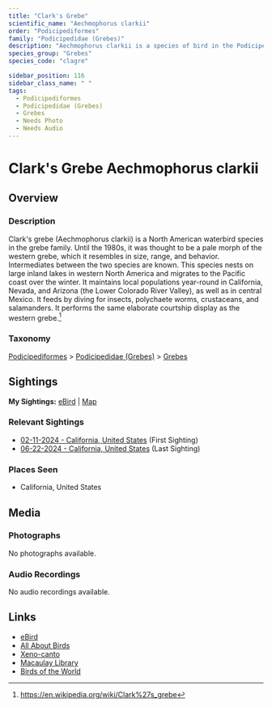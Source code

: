 ```yaml
---
title: "Clark's Grebe"
scientific_name: "Aechmophorus clarkii"
order: "Podicipediformes"
family: "Podicipedidae (Grebes)"
description: "Aechmophorus clarkii is a species of bird in the Podicipedidae (Grebes) family. It has been observed 7 times."
species_group: "Grebes"
species_code: "clagre"

sidebar_position: 116
sidebar_class_name: " "
tags: 
  - Podicipediformes
  - Podicipedidae (Grebes)
  - Grebes
  - Needs Photo
  - Needs Audio
---
```


# Clark's Grebe <span className='sci_name'>Aechmophorus clarkii</span>

## Overview

### Description
Clark's grebe (Aechmophorus clarkii) is a North American waterbird species in the grebe family. Until the 1980s, it was thought to be a pale morph of the western grebe, which it resembles in size, range, and behavior. Intermediates between the two species are known.
This species nests on large inland lakes in western North America and migrates to the Pacific coast over the winter. It maintains local populations year-round in California, Nevada, and Arizona (the Lower Colorado River Valley), as well as in central Mexico. 
It feeds by diving for insects, polychaete worms, crustaceans, and salamanders.
It performs the same elaborate courtship display as the western grebe.[^1]

[^1]: https://en.wikipedia.org/wiki/Clark%27s_grebe

### Taxonomy
[Podicipediformes](/tags/podicipediformes) > [Podicipedidae (Grebes)](/tags/podicipedidae-grebes) > [Grebes](/tags/grebes)


## Sightings

**My Sightings:** [eBird](https://ebird.org/lifelist?r=world&time=life&spp=clagre) | [Map](/map?species_code=clagre)

### Relevant Sightings

* [02-11-2024 - California, United States](https://ebird.org/checklist/S161327433) (First Sighting)
* [06-22-2024 - California, United States](https://ebird.org/checklist/S183306505) (Last Sighting)

### Places Seen

* California, United States



## Media
### Photographs
No photographs available.

### Audio Recordings
No audio recordings available.

## Links
* [eBird](https://ebird.org/species/clagre) 
* [All About Birds](https://www.allaboutbirds.org/guide/clagre) 
* [Xeno-canto](https://www.xeno-canto.org/species/aechmophorus-clarkii) 
* [Macaulay Library](https://search.macaulaylibrary.org/catalog?taxonCode=clagre&sort=rating_rank_desc)
* [Birds of the World](https://birdsoftheworld.org/bow/species/clagre)
